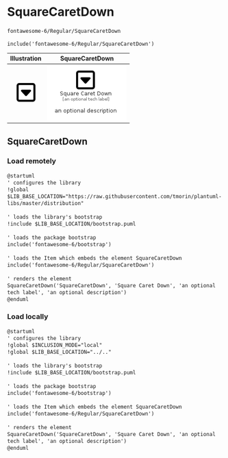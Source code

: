 # SquareCaretDown


```text
fontawesome-6/Regular/SquareCaretDown
```

```text
include('fontawesome-6/Regular/SquareCaretDown')
```



| Illustration | SquareCaretDown |
| :---: | :---: |
| ![illustration for Illustration](../../fontawesome-6/Regular/SquareCaretDown.png) | ![illustration for SquareCaretDown](../../fontawesome-6/Regular/SquareCaretDown.Local.png) |




## SquareCaretDown

### Load remotely
```plantuml
@startuml
' configures the library
!global $LIB_BASE_LOCATION="https://raw.githubusercontent.com/tmorin/plantuml-libs/master/distribution"

' loads the library's bootstrap
!include $LIB_BASE_LOCATION/bootstrap.puml

' loads the package bootstrap
include('fontawesome-6/bootstrap')

' loads the Item which embeds the element SquareCaretDown
include('fontawesome-6/Regular/SquareCaretDown')

' renders the element
SquareCaretDown('SquareCaretDown', 'Square Caret Down', 'an optional tech label', 'an optional description')
@enduml
```

### Load locally
```plantuml
@startuml
' configures the library
!global $INCLUSION_MODE="local"
!global $LIB_BASE_LOCATION="../.."

' loads the library's bootstrap
!include $LIB_BASE_LOCATION/bootstrap.puml

' loads the package bootstrap
include('fontawesome-6/bootstrap')

' loads the Item which embeds the element SquareCaretDown
include('fontawesome-6/Regular/SquareCaretDown')

' renders the element
SquareCaretDown('SquareCaretDown', 'Square Caret Down', 'an optional tech label', 'an optional description')
@enduml
```

